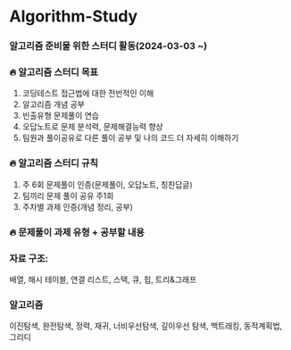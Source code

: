 # Algorithm-Study
### 알고리즘 준비물 위한 스터디 활동(2024-03-03 ~)


### 🔥 알고리즘 스터디 목표
1. 코딩테스트 접근법에 대한 전반적인 이해
2. 알고리즘 개념 공부 
3. 빈출유형 문제풀이 연습
4. 오답노트로 문제 분석력, 문제해결능력 향상 
5. 팀원과 풀이공유로 다른 풀이 공부 및 나의 코드 더 자세히 이해하기
 
   
### 🔥 알고리즘 스터디 규칙
1. 주 6회 문제풀이 인증(문제풀이, 오답노트, 칭찬답글)
2. 팀끼리 문제 풀이 공유 주1회
3. 주차별 과제 인증(개념 정리, 공부)
   

### 🔥 문제풀이 과제 유형 + 공부할 내용
### 자료 구조:
배열, 해시 테이블, 연결 리스트, 스택, 큐, 힙, 트리&그래프
### 알고리즘
이진탐색, 완전탐색, 정력, 재귀, 너비우선탐색, 깊이우선 탐색, 백트래킹, 동적계획법, 그리디


